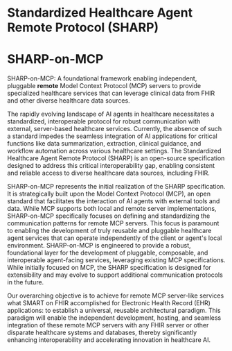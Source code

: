 # Standardized Healthcare Agent Remote Protocol (SHARP)

# SHARP-on-MCP

SHARP-on-MCP: A foundational framework enabling independent, pluggable **remote** Model Context Protocol (MCP) servers to provide specialized healthcare services that can leverage clinical data from FHIR and other diverse healthcare data sources.

The rapidly evolving landscape of AI agents in healthcare necessitates a standardized, interoperable protocol for robust communication with external, server-based healthcare services. Currently, the absence of such a standard impedes the seamless integration of AI applications for critical functions like data summarization, extraction, clinical guidance, and workflow automation across various healthcare settings. The Standardized Healthcare Agent Remote Protocol (SHARP) is an open-source specification designed to address this critical interoperability gap, enabling consistent and reliable access to diverse healthcare data sources, including FHIR.

SHARP-on-MCP represents the initial realization of the SHARP specification. It is strategically built upon the Model Context Protocol (MCP), an open standard that facilitates the interaction of AI agents with external tools and data. While MCP supports both local and remote server implementations, SHARP-on-MCP specifically focuses on defining and standardizing the communication patterns for remote MCP servers. This focus is paramount to enabling the development of truly reusable and pluggable healthcare agent services that can operate independently of the client or agent's local environment. SHARP-on-MCP is engineered to provide a robust, foundational layer for the development of pluggable, composable, and interoperable agent-facing services, leveraging existing MCP specifications. While initially focused on MCP, the SHARP specification is designed for extensibility and may evolve to support additional communication protocols in the future.

Our overarching objective is to achieve for remote MCP server-like services what SMART on FHIR accomplished for Electronic Health Record (EHR) applications: to establish a universal, reusable architectural paradigm. This paradigm will enable the independent development, hosting, and seamless integration of these remote MCP servers with any FHIR server or other disparate healthcare systems and databases, thereby significantly enhancing interoperability and accelerating innovation in healthcare AI.